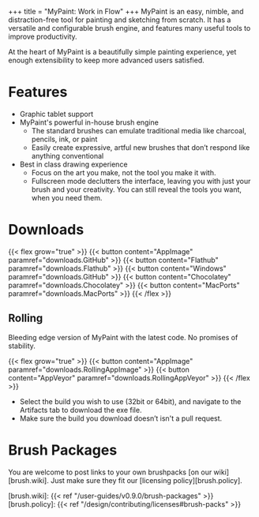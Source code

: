 +++
title = "MyPaint: Work in Flow"
+++
MyPaint is an easy, nimble, and distraction-free tool for painting and sketching
from scratch. It has a versatile and configurable brush engine, and features
many useful tools to improve productivity.<!--more-->

At the heart of MyPaint is a beautifully simple painting experience, yet enough
extensibility to keep more advanced users satisfied.

# Features
- Graphic tablet support
- MyPaint's powerful in-house brush engine
	- The standard brushes can emulate traditional media like charcoal, 
pencils, ink, or paint
	- Easily create expressive, artful new brushes that don’t respond like
anything conventional
- Best in class drawing experience
	- Focus on the art you make, not the tool you make it with.
	- Fullscreen mode declutters the interface, leaving you with just your 
brush and your creativity. You can still reveal the tools you want, 
when you need them.


# Downloads
{{< flex grow="true" >}}
    {{< button content="AppImage" paramref="downloads.GitHub" >}}
    {{< button content="Flathub" paramref="downloads.Flathub" >}}
    {{< button content="Windows" paramref="downloads.GitHub" >}}
    {{< button content="Chocolatey" paramref="downloads.Chocolatey" >}}
    {{< button content="MacPorts" paramref="downloads.MacPorts" >}}
{{< /flex >}}

## Rolling
Bleeding edge version of MyPaint with the latest code. No promises of stability.

{{< flex grow="true" >}}
    {{< button content="AppImage" paramref="downloads.RollingAppImage" >}}
    {{< button content="AppVeyor" paramref="downloads.RollingAppVeyor" >}}
{{< /flex >}}
- Select the build you wish to use (32bit or 64bit), and navigate to the
Artifacts tab to download the exe file.
- Make sure the build you download doesn’t isn't a pull request.

# Brush Packages
You are welcome to post links to your own brushpacks [on our wiki][brush.wiki].
Just make sure they fit our [licensing policy][brush.policy].

[windows.tumagonx]: http://www.opensourcepack.blogspot.fr/2013/01/mypaint-and-pygi.html

[brush.wiki]: {{< ref "/user-guides/v0.9.0/brush-packages" >}}
[brush.policy]: {{< ref "/design/contributing/licenses#brush-packs" >}}
